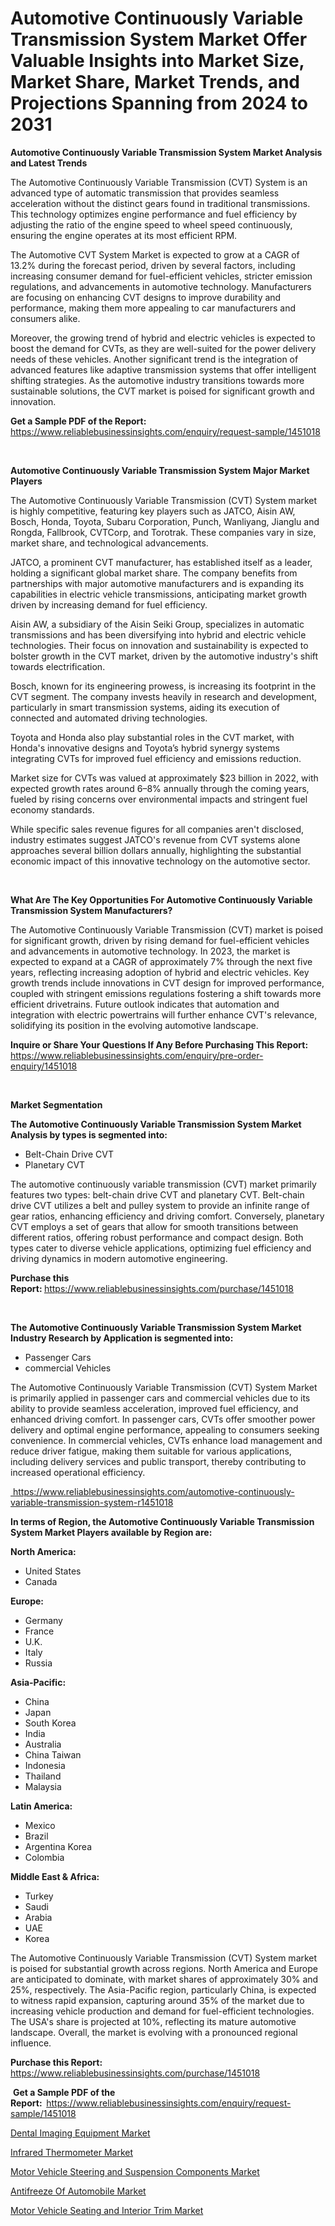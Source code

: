 <p><h1>Automotive Continuously Variable Transmission System Market Offer Valuable Insights into Market Size, Market Share, Market Trends, and Projections Spanning from 2024 to 2031</h1></p><p><strong>Automotive Continuously Variable Transmission System Market Analysis and Latest Trends</strong></p>
<p><p>The Automotive Continuously Variable Transmission (CVT) System is an advanced type of automatic transmission that provides seamless acceleration without the distinct gears found in traditional transmissions. This technology optimizes engine performance and fuel efficiency by adjusting the ratio of the engine speed to wheel speed continuously, ensuring the engine operates at its most efficient RPM.</p><p>The Automotive CVT System Market is expected to grow at a CAGR of 13.2% during the forecast period, driven by several factors, including increasing consumer demand for fuel-efficient vehicles, stricter emission regulations, and advancements in automotive technology. Manufacturers are focusing on enhancing CVT designs to improve durability and performance, making them more appealing to car manufacturers and consumers alike.</p><p>Moreover, the growing trend of hybrid and electric vehicles is expected to boost the demand for CVTs, as they are well-suited for the power delivery needs of these vehicles. Another significant trend is the integration of advanced features like adaptive transmission systems that offer intelligent shifting strategies. As the automotive industry transitions towards more sustainable solutions, the CVT market is poised for significant growth and innovation.</p></p>
<p><strong>Get a Sample PDF of the Report:&nbsp;</strong> <a href="https://www.reliablebusinessinsights.com/enquiry/request-sample/1451018?utm_campaign=118&utm_medium=2&utm_source=Github&utm_content=ia&utm_term=03112024&utm_id=automotive-continuously-variable-transmission-system">https://www.reliablebusinessinsights.com/enquiry/request-sample/1451018</a></p>
<p>&nbsp;</p>
<p><strong>Automotive Continuously Variable Transmission System Major Market Players</strong></p>
<p><p>The Automotive Continuously Variable Transmission (CVT) System market is highly competitive, featuring key players such as JATCO, Aisin AW, Bosch, Honda, Toyota, Subaru Corporation, Punch, Wanliyang, Jianglu and Rongda, Fallbrook, CVTCorp, and Torotrak. These companies vary in size, market share, and technological advancements.</p><p>JATCO, a prominent CVT manufacturer, has established itself as a leader, holding a significant global market share. The company benefits from partnerships with major automotive manufacturers and is expanding its capabilities in electric vehicle transmissions, anticipating market growth driven by increasing demand for fuel efficiency.</p><p>Aisin AW, a subsidiary of the Aisin Seiki Group, specializes in automatic transmissions and has been diversifying into hybrid and electric vehicle technologies. Their focus on innovation and sustainability is expected to bolster growth in the CVT market, driven by the automotive industry's shift towards electrification.</p><p>Bosch, known for its engineering prowess, is increasing its footprint in the CVT segment. The company invests heavily in research and development, particularly in smart transmission systems, aiding its execution of connected and automated driving technologies.</p><p>Toyota and Honda also play substantial roles in the CVT market, with Honda's innovative designs and Toyota’s hybrid synergy systems integrating CVTs for improved fuel efficiency and emissions reduction. </p><p>Market size for CVTs was valued at approximately $23 billion in 2022, with expected growth rates around 6–8% annually through the coming years, fueled by rising concerns over environmental impacts and stringent fuel economy standards. </p><p>While specific sales revenue figures for all companies aren't disclosed, industry estimates suggest JATCO's revenue from CVT systems alone approaches several billion dollars annually, highlighting the substantial economic impact of this innovative technology on the automotive sector.</p></p>
<p>&nbsp;</p>
<p><strong>What Are The Key Opportunities For Automotive Continuously Variable Transmission System Manufacturers?</strong></p>
<p><p>The Automotive Continuously Variable Transmission (CVT) market is poised for significant growth, driven by rising demand for fuel-efficient vehicles and advancements in automotive technology. In 2023, the market is expected to expand at a CAGR of approximately 7% through the next five years, reflecting increasing adoption of hybrid and electric vehicles. Key growth trends include innovations in CVT design for improved performance, coupled with stringent emissions regulations fostering a shift towards more efficient drivetrains. Future outlook indicates that automation and integration with electric powertrains will further enhance CVT's relevance, solidifying its position in the evolving automotive landscape.</p></p>
<p><strong>Inquire or Share Your Questions If Any Before Purchasing This Report:</strong> <a href="https://www.reliablebusinessinsights.com/enquiry/pre-order-enquiry/1451018?utm_campaign=118&utm_medium=2&utm_source=Github&utm_content=ia&utm_term=03112024&utm_id=automotive-continuously-variable-transmission-system">https://www.reliablebusinessinsights.com/enquiry/pre-order-enquiry/1451018</a></p>
<p>&nbsp;</p>
<p><strong>Market Segmentation</strong></p>
<p><strong>The Automotive Continuously Variable Transmission System Market Analysis by types is segmented into:</strong></p>
<p><ul><li>Belt-Chain Drive CVT</li><li>Planetary CVT</li></ul></p>
<p><p>The automotive continuously variable transmission (CVT) market primarily features two types: belt-chain drive CVT and planetary CVT. Belt-chain drive CVT utilizes a belt and pulley system to provide an infinite range of gear ratios, enhancing efficiency and driving comfort. Conversely, planetary CVT employs a set of gears that allow for smooth transitions between different ratios, offering robust performance and compact design. Both types cater to diverse vehicle applications, optimizing fuel efficiency and driving dynamics in modern automotive engineering.</p></p>
<p><strong>Purchase this Report:&nbsp;</strong><a href="https://www.reliablebusinessinsights.com/purchase/1451018?utm_campaign=118&utm_medium=2&utm_source=Github&utm_content=ia&utm_term=03112024&utm_id=automotive-continuously-variable-transmission-system">https://www.reliablebusinessinsights.com/purchase/1451018</a></p>
<p>&nbsp;</p>
<p><strong>The Automotive Continuously Variable Transmission System Market Industry Research by Application is segmented into:</strong></p>
<p><ul><li>Passenger Cars</li><li>commercial Vehicles</li></ul></p>
<p><p>The Automotive Continuously Variable Transmission (CVT) System Market is primarily applied in passenger cars and commercial vehicles due to its ability to provide seamless acceleration, improved fuel efficiency, and enhanced driving comfort. In passenger cars, CVTs offer smoother power delivery and optimal engine performance, appealing to consumers seeking convenience. In commercial vehicles, CVTs enhance load management and reduce driver fatigue, making them suitable for various applications, including delivery services and public transport, thereby contributing to increased operational efficiency.</p></p>
<p><a href="https://www.reliablebusinessinsights.com/automotive-continuously-variable-transmission-system-r1451018?utm_campaign=118&utm_medium=2&utm_source=Github&utm_content=ia&utm_term=03112024&utm_id=automotive-continuously-variable-transmission-system">&nbsp;https://www.reliablebusinessinsights.com/automotive-continuously-variable-transmission-system-r1451018</a></p>
<p><strong>In terms of Region, the Automotive Continuously Variable Transmission System Market Players available by Region are:</strong></p>
<p>
    <p> <strong> North America: </strong>
        <ul>
            <li>United States</li>
            <li>Canada</li>
        </ul>
        </p> 
    <p> <strong> Europe: </strong>
        <ul>
            <li>Germany</li>
            <li>France</li>
            <li>U.K.</li>
            <li>Italy</li>
            <li>Russia</li>
        </ul>
        </p> 
    <p> <strong> Asia-Pacific: </strong>
        <ul>
            <li>China</li>
            <li>Japan</li>
            <li>South Korea</li>
            <li>India</li>
            <li>Australia</li>
            <li>China Taiwan</li>
            <li>Indonesia</li>
            <li>Thailand</li>
            <li>Malaysia</li>
        </ul>
        </p> 
    <p> <strong> Latin America: </strong>
        <ul>
            <li>Mexico</li>
            <li>Brazil</li>
            <li>Argentina Korea</li>
            <li>Colombia</li>
        </ul>
        </p> 
    <p> <strong> Middle East & Africa: </strong>
        <ul>
            <li>Turkey</li>
            <li>Saudi</li>
            <li>Arabia</li>
            <li>UAE</li>
            <li>Korea</li>
        </ul>
    </p>
    </p>
<p><p>The Automotive Continuously Variable Transmission (CVT) System market is poised for substantial growth across regions. North America and Europe are anticipated to dominate, with market shares of approximately 30% and 25%, respectively. The Asia-Pacific region, particularly China, is expected to witness rapid expansion, capturing around 35% of the market due to increasing vehicle production and demand for fuel-efficient technologies. The USA's share is projected at 10%, reflecting its mature automotive landscape. Overall, the market is evolving with a pronounced regional influence.</p></p>
<p><strong>Purchase this Report: </strong><a href="https://www.reliablebusinessinsights.com/purchase/1451018?utm_campaign=118&utm_medium=2&utm_source=Github&utm_content=ia&utm_term=03112024&utm_id=automotive-continuously-variable-transmission-system">https://www.reliablebusinessinsights.com/purchase/1451018</a></p>
<p>&nbsp;<strong>Get a Sample PDF of the Report:&nbsp;&nbsp;</strong><a href="https://www.reliablebusinessinsights.com/enquiry/request-sample/1451018?utm_campaign=118&utm_medium=2&utm_source=Github&utm_content=ia&utm_term=03112024&utm_id=automotive-continuously-variable-transmission-system">https://www.reliablebusinessinsights.com/enquiry/request-sample/1451018</a></p>
<p><strong></strong></p>
<p><p><a href="https://issuu.com/reportprime-2/docs/dental-imaging-equipment-market-siz_0f4ca5c8089754?utm_campaign=118&utm_medium=2&utm_source=Github&utm_content=ia&utm_term=03112024&utm_id=automotive-continuously-variable-transmission-system">Dental Imaging Equipment Market</a></p><p><a href="https://issuu.com/reportprime-2/docs/infrared-thermometer-market-size-20_a581e324cfe196?utm_campaign=118&utm_medium=2&utm_source=Github&utm_content=ia&utm_term=03112024&utm_id=automotive-continuously-variable-transmission-system">Infrared Thermometer Market</a></p><p><a href="https://github.com/fosters9adames/Market-Research-Report-List-1/blob/main/motor-vehicle-steering-and-suspension-components-market.md?utm_campaign=118&utm_medium=2&utm_source=Github&utm_content=ia&utm_term=03112024&utm_id=automotive-continuously-variable-transmission-system">Motor Vehicle Steering and Suspension Components Market</a></p><p><a href="https://www.linkedin.com/pulse/future-innovation-global-antifreeze-automobile-market-growth-r60je?utm_campaign=118&utm_medium=2&utm_source=Github&utm_content=ia&utm_term=03112024&utm_id=automotive-continuously-variable-transmission-system">Antifreeze Of Automobile Market</a></p><p><a href="https://github.com/dowsegmspivadlk/Market-Research-Report-List-1/blob/main/motor-vehicle-seating-and-interior-trim-market.md?utm_campaign=118&utm_medium=2&utm_source=Github&utm_content=ia&utm_term=03112024&utm_id=automotive-continuously-variable-transmission-system">Motor Vehicle Seating and Interior Trim Market</a></p></p>